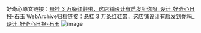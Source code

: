 好奇心原文链接：[悬挂 3 万条红鞋带，这店铺设计有启发到你吗_设计_好奇心日报-石玉](https://www.qdaily.com/articles/7022.html)
WebArchive归档链接：[悬挂 3 万条红鞋带，这店铺设计有启发到你吗_设计_好奇心日报-石玉](http://web.archive.org/web/20190623171620/https://www.qdaily.com/articles/7022.html)
![image](http://ww3.sinaimg.cn/large/007d5XDply1g3wbddz1rdj30u06914qp)